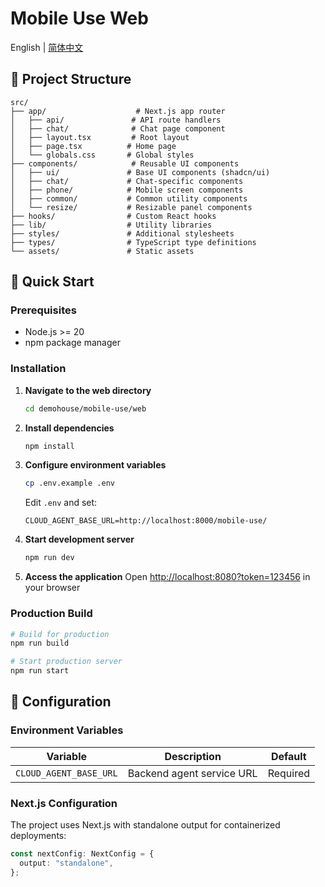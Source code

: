 # Mobile Use Web

English | [简体中文](README_zh.md)

## 📁 Project Structure

```
src/
├── app/                    # Next.js app router
│   ├── api/               # API route handlers
│   ├── chat/              # Chat page component
│   ├── layout.tsx         # Root layout
│   ├── page.tsx          # Home page
│   └── globals.css       # Global styles
├── components/            # Reusable UI components
│   ├── ui/               # Base UI components (shadcn/ui)
│   ├── chat/             # Chat-specific components
│   ├── phone/            # Mobile screen components
│   ├── common/           # Common utility components
│   └── resize/           # Resizable panel components
├── hooks/                # Custom React hooks
├── lib/                  # Utility libraries
├── styles/               # Additional stylesheets
├── types/                # TypeScript type definitions
└── assets/               # Static assets
```

## 🚦 Quick Start

### Prerequisites

- Node.js >= 20
- npm package manager

### Installation

1. **Navigate to the web directory**
   ```bash
   cd demohouse/mobile-use/web
   ```

2. **Install dependencies**
   ```bash
   npm install
   ```

3. **Configure environment variables**
   ```bash
   cp .env.example .env
   ```
   
   Edit `.env` and set:
   ```env
   CLOUD_AGENT_BASE_URL=http://localhost:8000/mobile-use/
   ```

4. **Start development server**
   ```bash
   npm run dev
   ```

5. **Access the application**
   Open [http://localhost:8080?token=123456](http://localhost:8080?token=123456) in your browser

### Production Build

```bash
# Build for production
npm run build

# Start production server
npm run start
```

## 🔧 Configuration

### Environment Variables

| Variable | Description | Default |
|----------|-------------|---------|
| `CLOUD_AGENT_BASE_URL` | Backend agent service URL | Required |

### Next.js Configuration

The project uses Next.js with standalone output for containerized deployments:

```typescript
const nextConfig: NextConfig = {
  output: "standalone",
};
```
